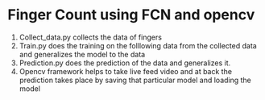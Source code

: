 # Finger Count using FCN and opencv
1. Collect_data.py collects the data of fingers 
2. Train.py does the training on the folllowing data from the collected data and generalizes the model to the data
3. Prediction.py does the prediction of the data and generalizes it.
4. Opencv framework helps to take live feed video and at back the prediction takes place by saving that particular model and loading the model
